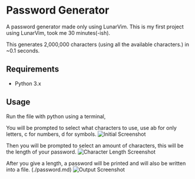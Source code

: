 # Password Generator

A password generator made only using LunarVim.
This is my first project using LunarVim, took me 30 minutes(-ish).

This generates 2,000,000 characters (using all the available characters.) in ~0.1 seconds.

## Requirements
- Python 3.x

## Usage
Run the file with python using a terminal,

You will be prompted to select what characters to use, use ab for only letters, c for numbers, d for symbols.
<img src="https://i.e-z.host/--%3E/0i982bbe.png" alt="Initial Screenshot">

Then you will be prompted to select an amount of characters, this will be the length of your password.
<img src="https://i.e-z.host/--%3E/mhxlmns8.png" alt="Character Length Screenshot">

After you give a length, a password will be printed and will also be written into a file. (./password.md)
<img src="https://i.e-z.host/--%3E/6l8x08ld.png" alt="Output Screenshot">
